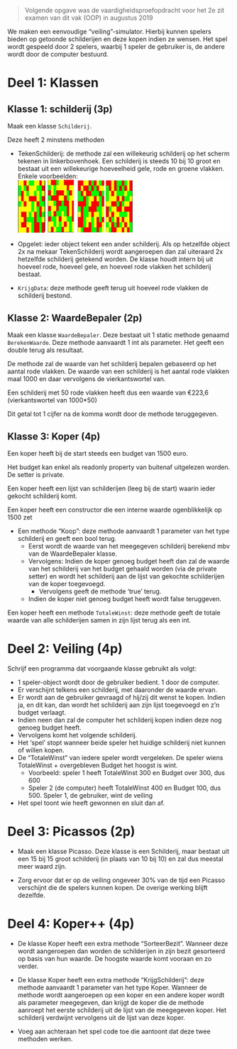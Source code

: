 > Volgende opgave was de vaardigheidsproefopdracht voor het 2e zit examen van dit vak (OOP) in augustus 2019

We maken een eenvoudige “veiling”-simulator. Hierbij kunnen spelers bieden op getoonde schilderijen en deze kopen indien ze wensen. Het spel wordt gespeeld door 2 spelers, waarbij 1 speler de gebruiker is, de andere wordt door de computer bestuurd.

# Deel 1: Klassen
## Klasse 1: schilderij (3p)

Maak een klasse ``Schilderij``.

Deze heeft 2 minstens methoden
* TekenSchilderij: de methode zal een willekeurig schilderij op het scherm tekenen in linkerbovenhoek. Een schilderij is steeds 10 bij 10 groot en bestaat uit een willekeurige hoeveelheid gele, rode en groene vlakken. Enkele voorbeelden:
  ![](schilder.jpg)        
* Opgelet: ieder object tekent een ander schilderij. Als op hetzelfde object 2x na mekaar TekenSchilderij wordt aangeroepen dan zal uiteraard 2x hetzelfde schilderij getekend worden.
De klasse houdt intern bij uit hoeveel rode, hoeveel gele, en hoeveel rode vlakken het schilderij bestaat.

* ``KrijgData``: deze methode geeft terug uit hoeveel rode vlakken de schilderij bestond.

## Klasse  2: WaardeBepaler (2p)
Maak een klasse ``WaardeBepaler``. Deze bestaat uit 1 static methode genaamd ``BerekenWaarde``. Deze methode aanvaardt 1 int als parameter. Het geeft een double terug als resultaat.

De methode zal de waarde van het schilderij bepalen gebaseerd op het aantal rode vlakken. De waarde van een schilderij is het aantal rode vlakken maal 1000 en daar vervolgens de vierkantswortel van.

Een schilderij met 50 rode vlakken heeft dus een waarde van  €223,6   (vierkantswortel van 1000*50)


Dit getal tot 1 cijfer na de komma wordt door de methode teruggegeven.

## Klasse 3: Koper (4p)
Een koper heeft bij de start steeds een budget van 1500 euro. 

Het budget kan enkel als readonly property van buitenaf uitgelezen worden. De setter is private.

Een koper heeft een lijst  van schilderijen (leeg bij de start) waarin ieder gekocht schilderij komt.

Een koper heeft een constructor die een interne waarde ogenblikkelijk op 1500 zet
* Een methode “Koop”: deze methode aanvaardt 1 parameter van het type schilderij en geeft een bool terug.
  * Eerst wordt de waarde van het meegegeven schilderij berekend mbv van de WaardeBepaler klasse. 
  * Vervolgens: Indien de koper genoeg budget heeft dan zal de waarde van het schilderij van het budget gehaald worden (via de private setter) en wordt het schilderij aan de lijst van gekochte schilderijen van de koper toegevoegd.
     * Vervolgens geeft de methode ‘true’ terug.
  * Indien de koper niet genoeg budget heeft wordt false teruggeven.


Een koper heeft een methode ``TotaleWinst``: deze methode geeft de totale waarde van alle schilderijen samen in zijn lijst  terug als een int.

# Deel 2: Veiling (4p)

Schrijf een programma dat voorgaande klasse gebruikt als volgt:
* 1 speler-object wordt door de gebruiker bedient. 1 door de computer.
* Er verschijnt telkens een schilderij, met daaronder de waarde ervan.
* Er wordt aan de gebruiker gevraagd of hij/zij dit wenst te kopen. Indien ja, en dit kan, dan wordt het schilderij aan zijn lijst toegevoegd en z’n budget verlaagt.
* Indien neen dan zal de computer het schilderij kopen indien deze nog genoeg budget heeft.
* Vervolgens komt het volgende schilderij.
* Het ‘spel’ stopt wanneer beide speler het huidige schilderij niet kunnen of willen kopen.
* De “TotaleWinst” van iedere speler wordt vergeleken. De speler wiens TotaleWinst + overgebleven Budget het hoogst is wint.
  * Voorbeeld: speler 1 heeft TotaleWinst 300 en Budget over 300, dus 600
  * Speler 2  (de computer) heeft TotaleWinst 400 en Budget 100, dus 500. Speler 1, de gebruiker, wint de veiling
* Het spel toont wie heeft gewonnen en sluit dan af.

# Deel 3: Picassos (2p)

* Maak een klasse Picasso. Deze klasse is een Schilderij, maar bestaat uit een 15 bij 15 groot schilderij (in plaats van 10 bij 10) en zal dus meestal meer waard zijn.

* Zorg ervoor dat er op de veiling ongeveer 30% van de tijd een Picasso verschijnt die de spelers kunnen kopen. De overige werking blijft dezelfde.

# Deel 4: Koper++ (4p)

* De klasse Koper heeft een extra methode “SorteerBezit”. Wanneer deze wordt aangeroepen dan worden de schilderijen in zijn bezit gesorteerd op basis van hun waarde. De hoogste waarde komt vooraan en zo verder.


* De klasse Koper heeft een extra methode “KrijgSchilderij”: deze methode aanvaardt 1 parameter van het type Koper. Wanneer de methode wordt aangeroepen op een koper en een andere koper wordt als parameter meegegeven, dan krijgt de koper die de methode aanroept het eerste schilderij uit de lijst van de meegegeven koper. Het schilderij verdwijnt vervolgens uit de lijst van deze koper.


* Voeg aan achteraan het spel code toe die aantoont dat deze twee methoden werken.
